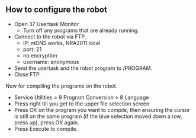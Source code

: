 ## How to configure the robot

* Open 37 Usertask Monitor
	* Turn off any programs that are already running.
* Connect to the robot via FTP.
	* IP: mDNS works, NRA2011.local
	* port: 21
	* no encryption
	* username: anonymous
* Send the usertask and the robot program to /PROGRAM.
* Close FTP.

Now for compiling the programs on the robot.

* Service Utilities > 9 Program Conversion > 8 Language
* Press right till you get to the upper file selection screen
* Press OK on the program you want to compile, then ensuring the cursor is still on the same program (if the blue selection moved down a row, press up), press OK again.
* Press Execute to compile.